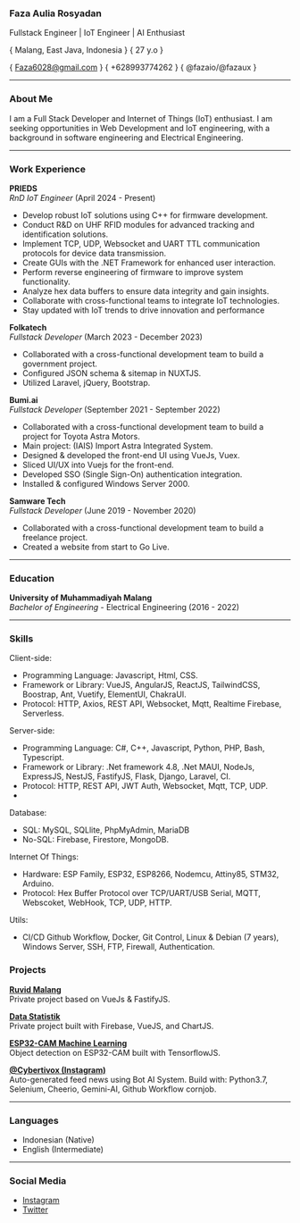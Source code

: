 ### Faza Aulia Rosyadan
Fullstack Engineer | IoT Engineer | AI Enthusiast

{ Malang, East Java, Indonesia } { 27 y.o }

{ Faza6028@gmail.com } { +628993774262 } { @fazaio/@fazaux } 

---
### About Me
I am a Full Stack Developer and Internet of Things (IoT) enthusiast. I am seeking opportunities in Web Development and IoT engineering, with a background in software engineering and Electrical Engineering.

---
### Work Experience
**PRIEDS**  
*RnD IoT Engineer* (April 2024 - Present)  
- Develop robust IoT solutions using C++ for firmware development.
- Conduct R&D on UHF RFID modules for advanced tracking and identification solutions.
- Implement TCP, UDP, Websocket and UART TTL communication protocols for device data transmission.
- Create GUIs with the .NET Framework for enhanced user interaction.
- Perform reverse engineering of firmware to improve system functionality.
- Analyze hex data buffers to ensure data integrity and gain insights.
- Collaborate with cross-functional teams to integrate IoT technologies.
- Stay updated with IoT trends to drive innovation and performance

**Folkatech**  
*Fullstack Developer* (March 2023 - December 2023)  
- Collaborated with a cross-functional development team to build a government project.
- Configured JSON schema & sitemap in NUXTJS.
- Utilized Laravel, jQuery, Bootstrap.

**Bumi.ai**  
*Fullstack Developer* (September 2021 - September 2022)  
- Collaborated with a cross-functional development team to build a project for Toyota Astra Motors.
- Main project: (IAIS) Import Astra Integrated System.
- Designed & developed the front-end UI using VueJs, Vuex.
- Sliced UI/UX into Vuejs for the front-end.
- Developed SSO (Single Sign-On) authentication integration.
- Installed & configured Windows Server 2000.

**Samware Tech**  
*Fullstack Developer* (June 2019 - November 2020)  
- Collaborated with a cross-functional development team to build a freelance project.
- Created a website from start to Go Live.

---
### Education

**University of Muhammadiyah Malang**  
*Bachelor of Engineering* - Electrical Engineering (2016 - 2022)

---
### Skills
Client-side:
- Programming Language: Javascript, Html, CSS.
- Framework or Library: VueJS, AngularJS, ReactJS, TailwindCSS, Boostrap, Ant, Vuetify, ElementUI, ChakraUI.
- Protocol: HTTP, Axios, REST API, Websocket, Mqtt, Realtime Firebase, Serverless.

Server-side:
 - Programming Language: C#, C++, Javascript, Python, PHP, Bash, Typescript.
 - Framework or Library: .Net framework 4.8, .Net MAUI, NodeJs, ExpressJS, NestJS, FastifyJS, Flask, Django, Laravel, CI.
- Protocol: HTTP, REST API, JWT Auth, Websocket, Mqtt, TCP, UDP.
- 
Database:
 - SQL: MySQL, SQLlite, PhpMyAdmin, MariaDB
 - No-SQL: Firebase, Firestore, MongoDB.
 
Internet Of Things:
 - Hardware: ESP Family, ESP32, ESP8266, Nodemcu, Attiny85, STM32, Arduino.
 - Protocol: Hex Buffer Protocol over TCP/UART/USB Serial, MQTT, Webscoket, WebHook, TCP, UDP, HTTP. 

Utils:
 - CI/CD Github Workflow, Docker, Git Control, Linux & Debian (7 years), Windows Server,  SSH, FTP, Firewall, Authentication.

### Projects

**[Ruvid Malang](https://ruvid-malang.web.app)**  
Private project based on VueJs & FastifyJS.

**[Data Statistik](https://datastatistik.web.app)**  
Private project built with Firebase, VueJS, and ChartJS.

**[ESP32-CAM Machine Learning](https://github.com/fazaio/ESP32-CAM-Machine-Learning)**  
Object detection on ESP32-CAM built with TensorflowJS.

**[@Cybertivox (Instagram)](https://Instagram.com/cybertivox)**  
Auto-generated feed news using Bot AI System. 
Build with: Python3.7, Selenium, Cheerio, Gemini-AI, Github Workflow cornjob.

---

### Languages

- Indonesian (Native)
- English (Intermediate)

---

### Social Media

- [Instagram](https://instagram.com/fazaux) 
- [Twitter](https://twitter.com/fazaux)
